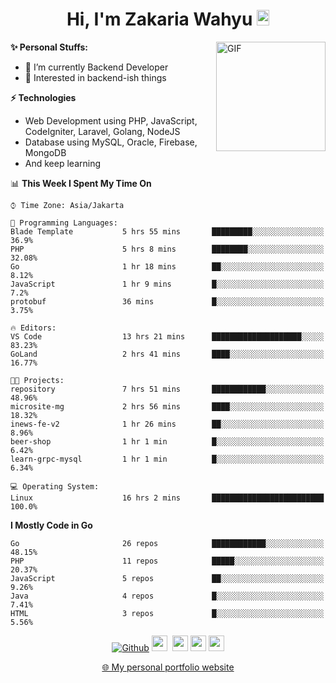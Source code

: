 <h1 align="center">Hi, I'm Zakaria Wahyu <img src="https://github.com/TheDudeThatCode/TheDudeThatCode/blob/master/Assets/Hi.gif" width="20px" height="25px"></h1>

<img align="right" alt="GIF" height="175px" src="https://www.nayakapratama.co.id/wp-content/uploads/2019/07/Website-Maintenance.gif" />

**✨ Personal Stuffs:**
- 🔭 I’m currently Backend Developer
- 🌱 Interested in backend-ish things

**⚡ Technologies**
- Web Development using PHP, JavaScript, CodeIgniter, Laravel, Golang, NodeJS
- Database using MySQL, Oracle, Firebase, MongoDB
- And keep learning

<!--START_SECTION:waka-->
📊 **This Week I Spent My Time On** 

```text
⌚︎ Time Zone: Asia/Jakarta

💬 Programming Languages: 
Blade Template           5 hrs 55 mins       █████████░░░░░░░░░░░░░░░░   36.9% 
PHP                      5 hrs 8 mins        ████████░░░░░░░░░░░░░░░░░   32.08% 
Go                       1 hr 18 mins        ██░░░░░░░░░░░░░░░░░░░░░░░   8.12% 
JavaScript               1 hr 9 mins         █░░░░░░░░░░░░░░░░░░░░░░░░   7.2% 
protobuf                 36 mins             █░░░░░░░░░░░░░░░░░░░░░░░░   3.75%

🔥 Editors: 
VS Code                  13 hrs 21 mins      ████████████████████░░░░░   83.23% 
GoLand                   2 hrs 41 mins       ████░░░░░░░░░░░░░░░░░░░░░   16.77%

🐱‍💻 Projects: 
repository               7 hrs 51 mins       ████████████░░░░░░░░░░░░░   48.96% 
microsite-mg             2 hrs 56 mins       ████░░░░░░░░░░░░░░░░░░░░░   18.32% 
inews-fe-v2              1 hr 26 mins        ██░░░░░░░░░░░░░░░░░░░░░░░   8.96% 
beer-shop                1 hr 1 min          █░░░░░░░░░░░░░░░░░░░░░░░░   6.42% 
learn-grpc-mysql         1 hr 1 min          █░░░░░░░░░░░░░░░░░░░░░░░░   6.34%

💻 Operating System: 
Linux                    16 hrs 2 mins       █████████████████████████   100.0%

```

**I Mostly Code in Go** 

```text
Go                       26 repos            ████████████░░░░░░░░░░░░░   48.15% 
PHP                      11 repos            █████░░░░░░░░░░░░░░░░░░░░   20.37% 
JavaScript               5 repos             ██░░░░░░░░░░░░░░░░░░░░░░░   9.26% 
Java                     4 repos             █░░░░░░░░░░░░░░░░░░░░░░░░   7.41% 
HTML                     3 repos             █░░░░░░░░░░░░░░░░░░░░░░░░   5.56%

```



<!--END_SECTION:waka-->

<p align="center">
<a href="https://github.com/zakariawahyu" target="_blank"><img alt="Github" src="https://img.shields.io/badge/GitHub-%2312100E.svg?&style=for-the-badge&logo=Github&logoColor=white" /></a>
<a href="https://www.twitter.com/_zakariawahyu"><img src="https://img.shields.io/badge/twitter-%231DA1F2.svg?&style=for-the-badge&logo=twitter&logoColor=white" height=25></a> 
<a href="https://www.linkedin.com/in/zakariawahyu"><img src="https://img.shields.io/badge/linkedin-%230077B5.svg?&style=for-the-badge&logo=linkedin&logoColor=white" height=25></a> 
<a href="https://www.instagram.com/_zakariawahyu"><img src="https://img.shields.io/badge/instagram-%23E4405F.svg?&style=for-the-badge&logo=instagram&logoColor=white" height=25></a>
<a href="https://medium.com/@zakariawahyu"><img src="https://img.shields.io/badge/Medium-12100E?style=for-the-badge&logo=medium&logoColor=white" height=25></a>
</p>
<p align="center"><a href="https://www.zakariawahyu.com" target="_blank">🌐 My personal portfolio website</a></p>
